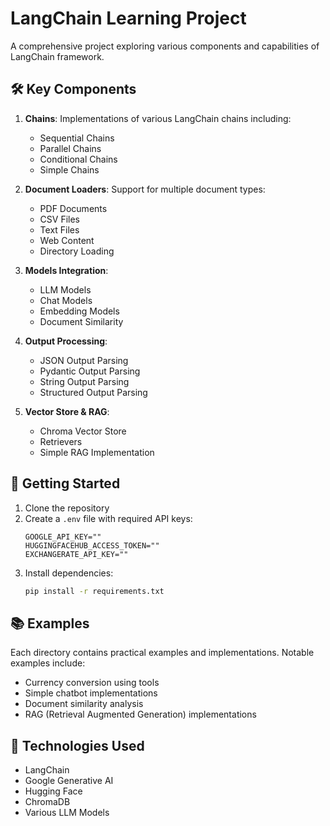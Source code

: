 # LangChain Learning Project

A comprehensive project exploring various components and capabilities of LangChain framework.

## 🛠️ Key Components

1. **Chains**: Implementations of various LangChain chains including:
   - Sequential Chains
   - Parallel Chains
   - Conditional Chains
   - Simple Chains

2. **Document Loaders**: Support for multiple document types:
   - PDF Documents
   - CSV Files
   - Text Files
   - Web Content
   - Directory Loading

3. **Models Integration**:
   - LLM Models
   - Chat Models
   - Embedding Models
   - Document Similarity

4. **Output Processing**:
   - JSON Output Parsing
   - Pydantic Output Parsing
   - String Output Parsing
   - Structured Output Parsing

5. **Vector Store & RAG**:
   - Chroma Vector Store
   - Retrievers
   - Simple RAG Implementation

## 🚀 Getting Started

1. Clone the repository
2. Create a `.env` file with required API keys:
   ```
   GOOGLE_API_KEY=""
   HUGGINGFACEHUB_ACCESS_TOKEN=""
   EXCHANGERATE_API_KEY=""
   ```
3. Install dependencies:
   ```bash
   pip install -r requirements.txt
   ```

## 📚 Examples

Each directory contains practical examples and implementations. Notable examples include:
- Currency conversion using tools
- Simple chatbot implementations
- Document similarity analysis
- RAG (Retrieval Augmented Generation) implementations

## 🔧 Technologies Used

- LangChain
- Google Generative AI
- Hugging Face
- ChromaDB
- Various LLM Models
